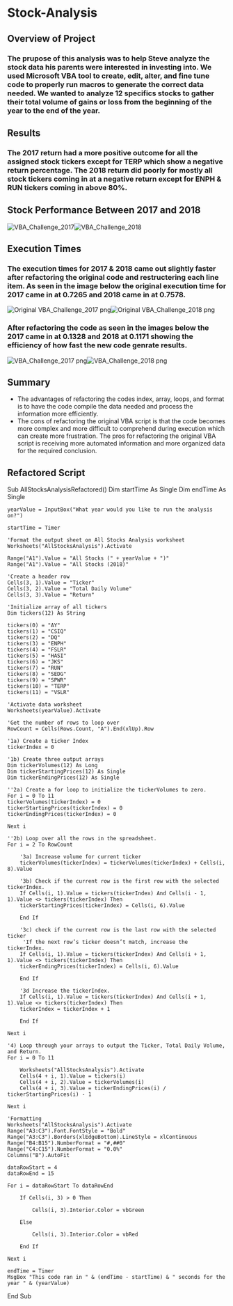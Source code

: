 # Stock-Analysis

## Overview of Project 

### The prupose of this analysis was to help Steve analyze the stock data his parents were interested in investing into. We used Microsoft VBA tool to create, edit, alter, and fine tune code to properly run macros to generate the correct data needed. We wanted to analyze 12 specifics stocks to gather their total volume of gains or loss from the beginning of the year to the end of the year. 

## Results

### The 2017 return had a more positive outcome for all the assigned stock tickers except for TERP which show a negative return percentage. The 2018 return did poorly for mostly all stock tickers coming in at a negative return except for ENPH & RUN tickers coming in above 80%. 

## Stock Performance Between 2017 and 2018
![VBA_Challenge_2017](https://user-images.githubusercontent.com/118647523/207748628-a24ee3c0-7c89-4767-be64-25c616e506f0.png)![VBA_Challenge_2018](https://user-images.githubusercontent.com/118647523/207748643-a60f7747-82f7-4429-a1bf-5cda2650789c.png)

## Execution Times
### The execution times for 2017 & 2018 came out slightly faster after refactoring the original code and restructering each line item. As seen in the image below the original execution time for 2017 came in at 0.7265 and 2018 came in at 0.7578.

![Original VBA_Challenge_2017 png](https://user-images.githubusercontent.com/118647523/207751258-9d0eafed-89d7-426e-aa2c-5066646ef573.png)![Original VBA_Challenge_2018 png](https://user-images.githubusercontent.com/118647523/207751279-eba39c97-1bd9-43a6-9d3f-59502189406e.png)

### After refactoring the code as seen in the images below the 2017 came in at 0.1328 and 2018 at 0.1171 showing the efficiency of how fast the new code genrate results.

![VBA_Challenge_2017 png](https://user-images.githubusercontent.com/118647523/207751335-6b8aa068-7f47-45ee-8e3c-a81ee3bcdf7d.png)![VBA_Challenge_2018 png](https://user-images.githubusercontent.com/118647523/207751345-8ec64566-80d2-427a-88a7-716ede8917db.png)


## Summary 

- The advantages of refactoring the codes index, array, loops, and format is to have the code compile the data needed and process the information more efficiently.
- The cons of refactoring the original VBA script is that the code becomes more complex and more difficult to comprehend during execution which can create more frustration. The pros for refactoring the original VBA script is receiving more automated information and more organized data for the required conclusion.

## Refactored Script 

Sub AllStocksAnalysisRefactored()
    Dim startTime As Single
    Dim endTime  As Single

    yearValue = InputBox("What year would you like to run the analysis on?")

    startTime = Timer
    
    'Format the output sheet on All Stocks Analysis worksheet
    Worksheets("AllStocksAnalysis").Activate
    
    Range("A1").Value = "All Stocks (" + yearValue + ")"
    Range("A1").Value = "All Stocks (2018)"
    
    'Create a header row
    Cells(3, 1).Value = "Ticker"
    Cells(3, 2).Value = "Total Daily Volume"
    Cells(3, 3).Value = "Return"

    'Initialize array of all tickers
    Dim tickers(12) As String
    
    tickers(0) = "AY"
    tickers(1) = "CSIQ"
    tickers(2) = "DQ"
    tickers(3) = "ENPH"
    tickers(4) = "FSLR"
    tickers(5) = "HASI"
    tickers(6) = "JKS"
    tickers(7) = "RUN"
    tickers(8) = "SEDG"
    tickers(9) = "SPWR"
    tickers(10) = "TERP"
    tickers(11) = "VSLR"
    
    'Activate data worksheet
    Worksheets(yearValue).Activate
    
    'Get the number of rows to loop over
    RowCount = Cells(Rows.Count, "A").End(xlUp).Row
    
    '1a) Create a ticker Index
    tickerIndex = 0
    
    '1b) Create three output arrays
    Dim tickerVolumes(12) As Long
    Dim tickerStartingPrices(12) As Single
    Dim tickerEndingPrices(12) As Single
    
    ''2a) Create a for loop to initialize the tickerVolumes to zero.
    For i = 0 To 11
    tickerVolumes(tickerIndex) = 0
    tickerStartingPrices(tickerIndex) = 0
    tickerEndingPrices(tickerIndex) = 0
    
    Next i
    
    ''2b) Loop over all the rows in the spreadsheet.
    For i = 2 To RowCount
    
        '3a) Increase volume for current ticker
        tickerVolumes(tickerIndex) = tickerVolumes(tickerIndex) + Cells(i, 8).Value
        
        '3b) Check if the current row is the first row with the selected tickerIndex.
        If Cells(i, 1).Value = tickers(tickerIndex) And Cells(i - 1, 1).Value <> tickers(tickerIndex) Then
        tickerStartingPrices(tickerIndex) = Cells(i, 6).Value
            
        End If
        
        '3c) check if the current row is the last row with the selected ticker
         'If the next row’s ticker doesn’t match, increase the tickerIndex.
        If Cells(i, 1).Value = tickers(tickerIndex) And Cells(i + 1, 1).Value <> tickers(tickerIndex) Then
        tickerEndingPrices(tickerIndex) = Cells(i, 6).Value
            
        End If
        
        '3d Increase the tickerIndex.
        If Cells(i, 1).Value = tickers(tickerIndex) And Cells(i + 1, 1).Value <> tickers(tickerIndex) Then
        tickerIndex = tickerIndex + 1
            
        End If
    
    Next i
    
    '4) Loop through your arrays to output the Ticker, Total Daily Volume, and Return.
    For i = 0 To 11
        
        Worksheets("AllStocksAnalysis").Activate
        Cells(4 + i, 1).Value = tickers(i)
        Cells(4 + i, 2).Value = tickerVolumes(i)
        Cells(4 + i, 3).Value = tickerEndingPrices(i) / tickerStartingPrices(i) - 1
        
    Next i
    
    'Formatting
    Worksheets("AllStocksAnalysis").Activate
    Range("A3:C3").Font.FontStyle = "Bold"
    Range("A3:C3").Borders(xlEdgeBottom).LineStyle = xlContinuous
    Range("B4:B15").NumberFormat = "#,##0"
    Range("C4:C15").NumberFormat = "0.0%"
    Columns("B").AutoFit

    dataRowStart = 4
    dataRowEnd = 15

    For i = dataRowStart To dataRowEnd
        
        If Cells(i, 3) > 0 Then
            
            Cells(i, 3).Interior.Color = vbGreen
            
        Else
        
            Cells(i, 3).Interior.Color = vbRed
            
        End If
        
    Next i
 
    endTime = Timer
    MsgBox "This code ran in " & (endTime - startTime) & " seconds for the year " & (yearValue)

End Sub
